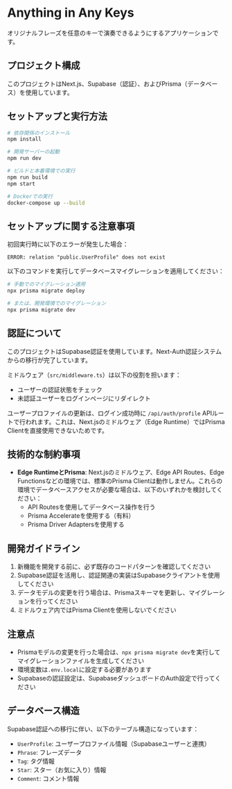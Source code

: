 # Anything in Any Keys

オリジナルフレーズを任意のキーで演奏できるようにするアプリケーションです。

## プロジェクト構成

このプロジェクトはNext.js、Supabase（認証）、およびPrisma（データベース）を使用しています。

## セットアップと実行方法

```bash
# 依存関係のインストール
npm install

# 開発サーバーの起動
npm run dev

# ビルドと本番環境での実行
npm run build
npm start

# Dockerでの実行
docker-compose up --build
```

## セットアップに関する注意事項

初回実行時に以下のエラーが発生した場合：
```
ERROR: relation "public.UserProfile" does not exist
```

以下のコマンドを実行してデータベースマイグレーションを適用してください：

```bash
# 手動でのマイグレーション適用
npx prisma migrate deploy

# または、開発環境でのマイグレーション
npx prisma migrate dev
```

## 認証について

このプロジェクトはSupabase認証を使用しています。Next-Auth認証システムからの移行が完了しています。

ミドルウェア（`src/middleware.ts`）は以下の役割を担います：
- ユーザーの認証状態をチェック
- 未認証ユーザーをログインページにリダイレクト

ユーザープロファイルの更新は、ログイン成功時に `/api/auth/profile` APIルートで行われます。これは、Next.jsのミドルウェア（Edge Runtime）ではPrisma Clientを直接使用できないためです。

## 技術的な制約事項

- **Edge RuntimeとPrisma**: Next.jsのミドルウェア、Edge API Routes、Edge Functionsなどの環境では、標準のPrisma Clientは動作しません。これらの環境でデータベースアクセスが必要な場合は、以下のいずれかを検討してください：
  - API Routesを使用してデータベース操作を行う
  - Prisma Accelerateを使用する（有料）
  - Prisma Driver Adaptersを使用する

## 開発ガイドライン

1. 新機能を開発する前に、必ず既存のコードパターンを確認してください
2. Supabase認証を活用し、認証関連の実装はSupabaseクライアントを使用してください
3. データモデルの変更を行う場合は、Prismaスキーマを更新し、マイグレーションを行ってください
4. ミドルウェア内ではPrisma Clientを使用しないでください

## 注意点

- Prismaモデルの変更を行った場合は、`npx prisma migrate dev`を実行してマイグレーションファイルを生成してください
- 環境変数は`.env.local`に設定する必要があります
- Supabaseの認証設定は、SupabaseダッシュボードのAuth設定で行ってください

## データベース構造

Supabase認証への移行に伴い、以下のテーブル構造になっています：

- `UserProfile`: ユーザープロファイル情報（Supabaseユーザーと連携）
- `Phrase`: フレーズデータ
- `Tag`: タグ情報
- `Star`: スター（お気に入り）情報
- `Comment`: コメント情報